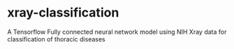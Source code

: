 # xray-classification
A Tensorflow Fully connected neural network model using NIH Xray data for classification of thoracic diseases
